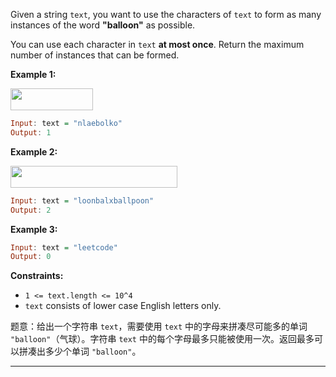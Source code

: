 <p>Given a string&nbsp;<code>text</code>, you want to use the characters of&nbsp;<code>text</code>&nbsp;to form as many instances of the word <strong>"balloon"</strong> as possible.</p>

<p>You can use each character in <code>text</code> <strong>at most once</strong>. Return the maximum number of instances that can be formed.</p>
 
<p><strong>Example 1:</strong></p>

<p><strong><img style="width: 132px; height: 35px;" src="https://assets.leetcode.com/uploads/2019/09/05/1536_ex1_upd.JPG" alt=""></strong></p>

```haskell
Input: text = "nlaebolko"
Output: 1 
```

<p><strong>Example 2:</strong></p>

<p><strong><img style="width: 267px; height: 35px;" src="https://assets.leetcode.com/uploads/2019/09/05/1536_ex2_upd.JPG" alt=""></strong></p>
 

```haskell
Input: text = "loonbalxballpoon"
Output: 2
```

<p><strong>Example 3:</strong></p>
 

```haskell
Input: text = "leetcode"
Output: 0 
```

<p><strong>Constraints:</strong></p>

<ul>
	<li><code>1 &lt;= text.length &lt;= 10^4</code></li>
	<li><code>text</code>&nbsp;consists of lower case English letters only.</li>
</ul>

题意：给出一个字符串 `text`，需要使用 `text` 中的字母来拼凑尽可能多的单词 `"balloon"`（气球）。字符串 `text` 中的每个字母最多只能被使用一次。返回最多可以拼凑出多少个单词 `"balloon"`。

---

